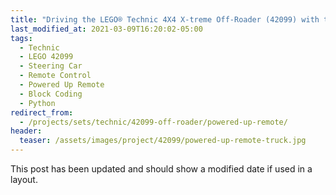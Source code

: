 ```yaml
---
title: "Driving the LEGO® Technic 4X4 X-treme Off-Roader (42099) with the Powered Up Train Remote"
last_modified_at: 2021-03-09T16:20:02-05:00
tags:
  - Technic
  - LEGO 42099
  - Steering Car
  - Remote Control
  - Powered Up Remote
  - Block Coding
  - Python
redirect_from:
  - /projects/sets/technic/42099-off-roader/powered-up-remote/
header:
  teaser: /assets/images/project/42099/powered-up-remote-truck.jpg
---
```


This post has been updated and should show a modified date if used in a layout.
